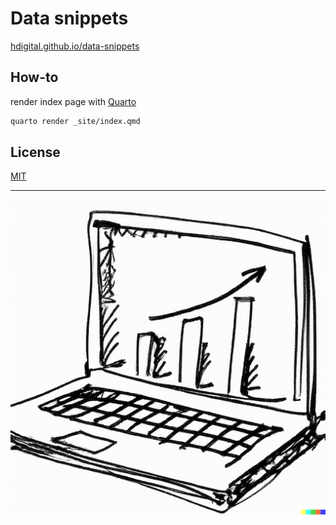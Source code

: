 # Data snippets

[hdigital.github.io/data-snippets](https://hdigital.github.io/data-snippets/)

## How-to

render index page with [Quarto](https://quarto.org/)

```sh
quarto render _site/index.qmd
```

## License

[MIT](https://choosealicense.com/licenses/mit/)

---

![computer](_site/computer-ai.png)
